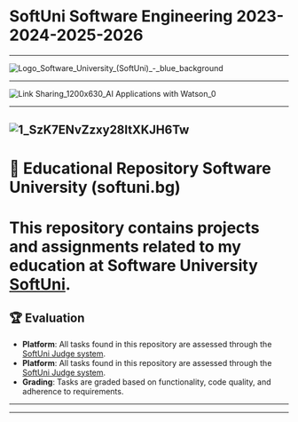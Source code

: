 # SoftUni Software Engineering  2023-2024-2025-2026
------------------------------------------------------------------------------------------------------------------------------------------------------------------------------------




![Logo_Software_University_(SoftUni)_-_blue_background](https://github.com/svetlanasieber/Software-Engineering--Path-SoftUni/assets/135451084/1e3d3eab-9ad9-480e-8993-e5cd4f6bd17a)




------------------------------------------------------------------------------------------------------------------------------------------------------------------------------------- 

![Link Sharing_1200x630_AI Applications with Watson_0](https://github.com/user-attachments/assets/63218c25-8064-4e5e-8a77-1625313b074e)

-------------------------------------------------------------------------------------------------------------------------------------------------------------------------------------

![1_SzK7ENvZzxy28ItXKJH6Tw](https://github.com/user-attachments/assets/ebd6b4a3-48ad-4495-af13-d5cfdb34cf5d)
--------------------------------------------------------------------------------------------------------------------------------------------------------------------------------------


# 📘 Educational Repository Software University (softuni.bg)




# This repository contains projects and assignments related to my education at Software University [**SoftUni**](https://softuni.bg/).





## 🏆 Evaluation

-  **Platform**: All tasks found in this repository are assessed through the [SoftUni Judge system](https://judge.softuni.org/).
-   **Platform**: All tasks found in this repository are assessed through the [SoftUni Judge system](https://alpha.judge.softuni.org/). 
- **Grading**: Tasks are graded based on functionality, code quality, and adherence to requirements.













-------------------------------------------------------------------------------------------------------------------------------------------------------------------------------------------------------------------------------------------





------------------------------------------------------------------------------------------------------------------------------------------------------------------------------------------------------------------------------------------


